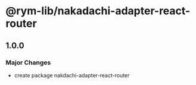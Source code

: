 # @rym-lib/nakadachi-adapter-react-router

## 1.0.0

### Major Changes

- create package nakdachi-adapter-react-router
